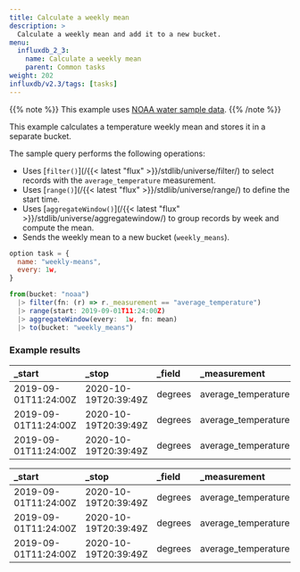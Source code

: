 ```yaml
---
title: Calculate a weekly mean
description: >
  Calculate a weekly mean and add it to a new bucket.
menu:
  influxdb_2_3:
    name: Calculate a weekly mean
    parent: Common tasks
weight: 202
influxdb/v2.3/tags: [tasks]
---
```


{{% note %}}
This example uses [NOAA water sample data](/influxdb/v2.3/reference/sample-data/#noaa-water-sample-data).
{{% /note %}}

This example calculates a temperature weekly mean and stores it in a separate bucket.

The sample query performs the following operations:

- Uses [`filter()`](/{{< latest "flux" >}}/stdlib/universe/filter/) to select records with the `average_temperature` measurement.
- Uses [`range()`](/{{< latest "flux" >}}/stdlib/universe/range/) to define the start time.
- Uses [`aggregateWindow()`](/{{< latest "flux" >}}/stdlib/universe/aggregatewindow/) to group records by week and compute the mean.
- Sends the weekly mean to a new bucket (`weekly_means`).

```js
option task = {
  name: "weekly-means",
  every: 1w,
}

from(bucket: "noaa")
  |> filter(fn: (r) => r._measurement == "average_temperature")
  |> range(start: 2019-09-01T11:24:00Z)
  |> aggregateWindow(every:  1w, fn: mean)
  |> to(bucket: "weekly_means")
```

### Example results

| _start               | _stop                | _field  | _measurement        | location     | _value            | _time                |
|:------               |:-----                |:------  |:------------        |:--------     | ------:           |:-----                |
| 2019-09-01T11:24:00Z | 2020-10-19T20:39:49Z | degrees | average_temperature | coyote_creek | 80.31005917159763 | 2019-09-05T00:00:00Z |
| 2019-09-01T11:24:00Z | 2020-10-19T20:39:49Z | degrees | average_temperature | coyote_creek | 79.8422619047619  | 2019-09-12T00:00:00Z |
| 2019-09-01T11:24:00Z | 2020-10-19T20:39:49Z | degrees | average_temperature | coyote_creek | 79.82710622710623 | 2019-09-19T00:00:00Z |

| _start               | _stop                | _field  | _measurement        | location     | _value            | _time                |
|:------               |:-----                |:------  |:------------        |:--------     | ------:           |:-----                |
| 2019-09-01T11:24:00Z | 2020-10-19T20:39:49Z | degrees | average_temperature | santa_monica | 80.19952494061758 | 2019-09-05T00:00:00Z |
| 2019-09-01T11:24:00Z | 2020-10-19T20:39:49Z | degrees | average_temperature | santa_monica | 80.01964285714286 | 2019-09-12T00:00:00Z |
| 2019-09-01T11:24:00Z | 2020-10-19T20:39:49Z | degrees | average_temperature | santa_monica | 80.20451

